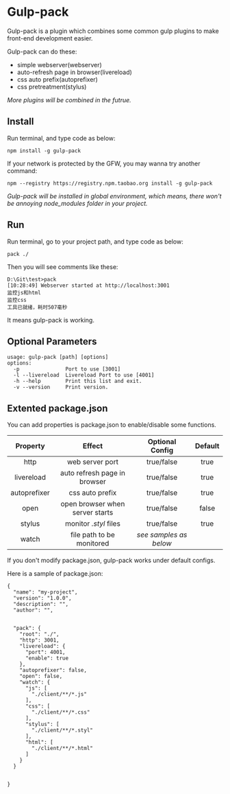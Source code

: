 # Gulp-pack

Gulp-pack is a plugin which combines some common gulp plugins to make front-end development easier.

Gulp-pack can do these:

* simple webserver(webserver)
* auto-refresh page in browser(livereload)
* css auto prefix(autoprefixer)
* css pretreatment(stylus)

*More plugins will be combined in the futrue.*

## Install

Run terminal, and type code as below:

```
npm install -g gulp-pack
```

If your network is protected by the GFW, you may wanna try another command:

```
npm --registry https://registry.npm.taobao.org install -g gulp-pack
```

*Gulp-pack will be installed in global environment, which means, there won't be annoying node_modules folder in your project.*

## Run

Run terminal, go to your project path, and type code as below:

```
pack ./
```

Then you will see comments like these:

```
D:\Git\test>pack
[10:28:49] Webserver started at http://localhost:3001
监控js和html
监控css
工具已就绪，耗时507毫秒
```

It means gulp-pack is working.

## Optional Parameters

```
usage: gulp-pack [path] [options]
options:
  -p               Port to use [3001]
  -l --livereload  Livereload Port to use [4001]
  -h --help        Print this list and exit.
  -v --version     Print version.
```

## Extented package.json

You can add properties is package.json to enable/disable some functions.

| Property | Effect | Optional Config | Default | 
|:--------:|:------:|:---------------:|:-------:|
|http|web server port|true/false|true|
|livereload|auto refresh page in browser|true/false|true|
|autoprefixer|css auto prefix|true/false|true|
|open|open browser when server starts|true/false|false|
|stylus|monitor *.styl* files|true/false|true|
|watch|file path to be monitored|*see samples as below*||

If you don't modify package.json, gulp-pack works under default configs.

Here is a sample of package.json:

```
{
  "name": "my-project",
  "version": "1.0.0",
  "description": "",
  "author": "",


  "pack": {
    "root": "./",
    "http": 3001,
    "livereload": {
      "port": 4001,
      "enable": true
    },
    "autoprefixer": false,
    "open": false,
    "watch": {
      "js": [
        "./client/**/*.js"
      ],
      "css": [
        "./client/**/*.css"
      ],
      "stylus": [
        "./client/**/*.styl"
      ],
      "html": [
        "./client/**/*.html"
      ]
    }
  }


}
```